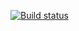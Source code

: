 [![Build status](https://ci.appveyor.com/api/projects/status/7ux4hjpkqr1rmyf5?svg=true)](https://ci.appveyor.com/project/yana-sheglova/unit-test3)
